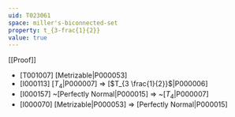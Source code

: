 ```yaml
---
uid: T023061
space: miller's-biconnected-set
property: t_{3-frac{1}{2}}
value: true
---
```

[[Proof]]

* [T001007] [Metrizable|P000053]
* [I000113] [$T_4$|P000007] => [$T_{3 \frac{1}{2}}$|P000006]
* [I000157] ~[Perfectly Normal|P000015] => ~[$T_4$|P000007]
* [I000070] [Metrizable|P000053] => [Perfectly Normal|P000015]

